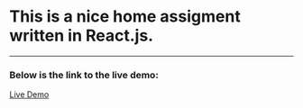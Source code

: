 # This is a nice home assigment written in React.js.
---
### Below is the link to the live demo:
[Live Demo](https://www.google.com "Live Demo")